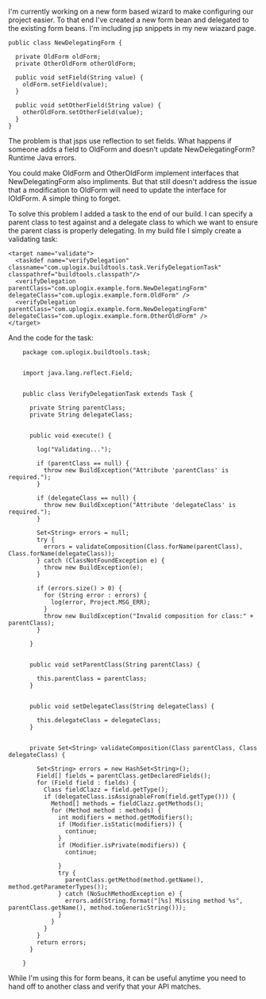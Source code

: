 I'm currently working on a new form based wizard to make configuring our project easier. To that end I've created a new form bean and delegated to the existing form beans. I'm including jsp snippets in my new wiazard page.

    public class NewDelegatingForm {

      private OldForm oldForm;
      private OtherOldForm otherOldForm;

      public void setField(String value) {
        oldForm.setField(value);
      }

      public void setOtherField(String value) {
        otherOldForm.setOtherField(value);
      }
    }

The problem is that jsps use reflection to set fields. What happens if someone adds a field to OldForm and doesn't update NewDelegatingForm? Runtime Java errors.

You could make OldForm and OtherOldForm implement interfaces that NewDelegatingForm also impliments. But that still doesn't address the issue that a modification to OldForm will need to update the interface for IOldForm. A simple thing to forget.

To solve this problem I added a task to the end of our build. I can specify a parent class to test against and a delegate class to which we want to ensure the parent class is properly delegating. In my build file I simply create a validating task:

    <target name="validate">
      <taskdef name="verifyDelegation" classname="com.uplogix.buildtools.task.VerifyDelegationTask" classpathref="buildtools.classpath"/>
      <verifyDelegation parentClass="com.uplogix.example.form.NewDelegatingForm" delegateClass="com.uplogix.example.form.OldForm" />
      <verifyDelegation parentClass="com.uplogix.example.form.NewDelegatingForm" delegateClass="com.uplogix.example.form.OtherOldForm" />
    </target>

And the code for the task:

        package com.uplogix.buildtools.task;


        import java.lang.reflect.Field;


        public class VerifyDelegationTask extends Task {

          private String parentClass;
          private String delegateClass;


          public void execute() {

            log("Validating...");

            if (parentClass == null) {
              throw new BuildException("Attribute 'parentClass' is required.");
            }

            if (delegateClass == null) {
              throw new BuildException("Attribute 'delegateClass' is required.");
            }

            Set<String> errors = null;
            try {
              errors = validateComposition(Class.forName(parentClass), Class.forName(delegateClass));
            } catch (ClassNotFoundException e) {
              throw new BuildException(e);
            }

            if (errors.size() > 0) {
              for (String error : errors) {
                log(error, Project.MSG_ERR);
              }
              throw new BuildException("Invalid composition for class:" + parentClass);
            }

          }


          public void setParentClass(String parentClass) {

            this.parentClass = parentClass;
          }


          public void setDelegateClass(String delegateClass) {

            this.delegateClass = delegateClass;
          }


          private Set<String> validateComposition(Class parentClass, Class delegateClass) {

            Set<String> errors = new HashSet<String>();
            Field[] fields = parentClass.getDeclaredFields();
            for (Field field : fields) {
              Class fieldClazz = field.getType();
              if (delegateClass.isAssignableFrom(field.getType())) {
                Method[] methods = fieldClazz.getMethods();
                for (Method method : methods) {
                  int modifiers = method.getModifiers();
                  if (Modifier.isStatic(modifiers)) {
                    continue;
                  }
                  if (Modifier.isPrivate(modifiers)) {
                    continue;

                  }
                  try {
                    parentClass.getMethod(method.getName(), method.getParameterTypes());
                  } catch (NoSuchMethodException e) {
                    errors.add(String.format("[%s] Missing method %s", parentClass.getName(), method.toGenericString()));
                  }
                }
              }
            }
            return errors;
          }

        }

While I'm using this for form beans, it can be useful anytime you need to hand off to another class and verify that your API matches.







